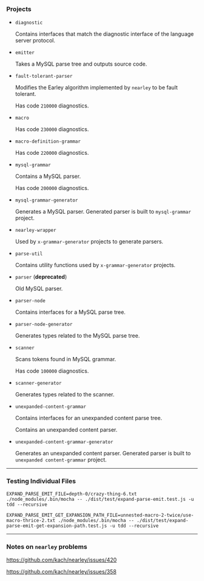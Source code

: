 ### Projects

+ `diagnostic`

  Contains interfaces that match the diagnostic interface of the language server protocol.

+ `emitter`

  Takes a MySQL parse tree and outputs source code.

+ `fault-tolerant-parser`

  Modifies the Earley algorithm implemented by `nearley` to be fault tolerant.

  Has code `210000` diagnostics.

+ `macro`

  Has code `230000` diagnostics.

+ `macro-definition-grammar`

  Has code `220000` diagnostics.

+ `mysql-grammar`

  Contains a MySQL parser.

  Has code `200000` diagnostics.

+ `mysql-grammar-generator`

  Generates a MySQL parser. Generated parser is built to `mysql-grammar` project.

+ `nearley-wrapper`

  Used by `x-grammar-generator` projects to generate parsers.

+ `parse-util`

  Contains utility functions used by `x-grammar-generator` projects.

+ `parser` (**deprecated**)

  Old MySQL parser.

+ `parser-node`

  Contains interfaces for a MySQL parse tree.

+ `parser-node-generator`

  Generates types related to the MySQL parse tree.

+ `scanner`

  Scans tokens found in MySQL grammar.

  Has code `100000` diagnostics.

+ `scanner-generator`

  Generates types related to the scanner.

+ `unexpanded-content-grammar`

  Contains interfaces for an unexpanded content parse tree.

  Contains an unexpanded content parser.

+ `unexpanded-content-grammar-generator`

  Generates an unexpanded content parser. Generated parser is built to `unexpanded content-grammar` project.

-----

### Testing Individual Files

```
EXPAND_PARSE_EMIT_FILE=depth-0/crazy-thing-6.txt ./node_modules/.bin/mocha -- ./dist/test/expand-parse-emit.test.js -u tdd --recursive
```
```
EXPAND_PARSE_EMIT_GET_EXPANSION_PATH_FILE=unnested-macro-2-twice/use-macro-thrice-2.txt ./node_modules/.bin/mocha -- ./dist/test/expand-parse-emit-get-expansion-path.test.js -u tdd --recursive
```

-----

### Notes on `nearley` problems

https://github.com/kach/nearley/issues/420

https://github.com/kach/nearley/issues/358
